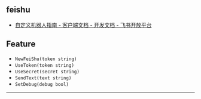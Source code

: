 ## feishu

- [自定义机器人指南 - 客户端文档 - 开发文档 - 飞书开放平台](https://open.feishu.cn/document/ukTMukTMukTM/ucTM5YjL3ETO24yNxkjN) 

## Feature

- `NewFeiShu(token string)`
- `UseToken(token string)`
- `UseSecret(secret string)`
- `SendText(text string)`
- `SetDebug(debug bool)`

----
